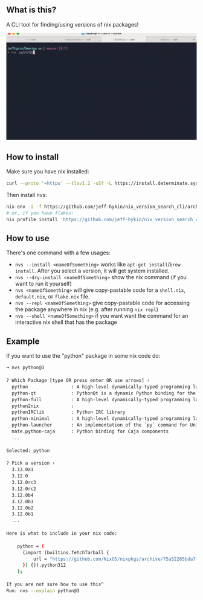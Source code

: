 
<!--                                                          -->
<!--                                                          -->
<!-- DO NOT EDIT ME; EDIT ./build_helper/readme_workaround.md -->
<!--                                                          -->
<!--                                                          -->

## What is this?

A CLI tool for finding/using versions of nix packages!

<img src="/docs/nvs_updated.gif" alt="cli command usage with dynamic responses">

## How to install

Make sure you have nix installed:

```sh
curl --proto '=https' --tlsv1.2 -sSf -L https://install.determinate.systems/nix | sh -s -- install
```

Then install nvs:

```sh
nix-env -i -f https://github.com/jeff-hykin/nix_version_search_cli/archive/5e04f35082e4455b4c54cea5591e1f0bf65a47fc.tar.gz
# or, if you have flakes:
nix profile install 'https://github.com/jeff-hykin/nix_version_search_cli/archive/5e04f35082e4455b4c54cea5591e1f0bf65a47fc.tar.gz#nvs'
```

## How to use

There's one command with a few usages:
- `nvs --install <nameOfSomething>` works like `apt-get install`/`brew install`. After you select a version, it will get system installed.
- `nvs --dry-install <nameOfSomething>` show the nix command (if you want to run it yourself)
- `nvs <nameOfSomething>` will give copy-pastable code for a `shell.nix`, `default.nix`, or `flake.nix` file.
- `nvs --repl <nameOfSomething>` give copy-pastable code for accessing the package anywhere in nix (e.g. after running `nix repl`)
- `nvs --shell <nameOfSomething>` if you want want the command for an interactive nix shell that has the package 

## Example

If you want to use the "python" package in some nix code do:

```sh
➜ nvs python@3

? Which Package [type OR press enter OR use arrows] › 
  python                : A high-level dynamically-typed programming language
  python-qt             : PythonQt is a dynamic Python binding for the Qt framework. It offers an easy way to embed the Python 
  python-full           : A high-level dynamically-typed programming language
  python2nix            : 
  pythonIRClib          : Python IRC library
  python-minimal        : A high-level dynamically-typed programming language
  python-launcher       : An implementation of the `py` command for Unix-based platforms
  mate.python-caja      : Python binding for Caja components
  ...
  
Selected: python

? Pick a version › 
  3.13.0a1
  3.12.0
  3.12.0rc3
  3.12.0rc2
  3.12.0b4
  3.12.0b3
  3.12.0b2
  3.12.0b1
  ...

Here is what to include in your nix code:

    python = (
      (import (builtins.fetchTarball {
          url = "https://github.com/NixOS/nixpkgs/archive/75a52265bda7fd25e06e3a67dee3f0354e73243c.tar.gz";
      }) {}).python312
    );

If you are not sure how to use this^
Run: nvs --explain python@3
```


